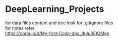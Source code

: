 # DeepLearning_Projects<br>
for data files content and tree look for .gitignore files<br>
for notes refer<br>https://coda.io/d/My-first-Coda-doc_duIu0EIQMeq<br>
